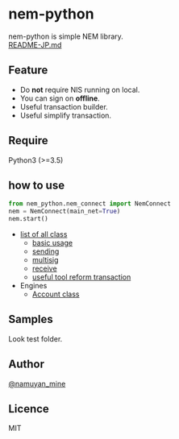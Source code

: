 nem-python
==========
nem-python is simple NEM library.  
[README-JP.md](README-JP.md)

Feature
-------
* Do **not** require NIS running on local.
* You can sign on **offline**.
* Useful transaction builder.
* Useful simplify transaction.

Require
-------
Python3 (>=3.5)

how to use
-----
```python
from nem_python.nem_connect import NemConnect
nem = NemConnect(main_net=True)
nem.start()
```

* [list of all class](doc/CLASS.md)
    * [basic usage](doc/BASIC-USAGE.md)
    * [sending](doc/SENDING.md)
    * [multisig](doc/MULTISIG.md)
    * [receive](doc/RECEIVE-CHECK.md)
    * [useful tool reform transaction](doc/REFORM.md)
* Engines
    * [Account class](doc/ACCOUNT.md)

Samples
------
Look test folder.

Author
------
[@namuyan_mine](http://twitter.com/namuyan_mine/)

Licence
-------
MIT